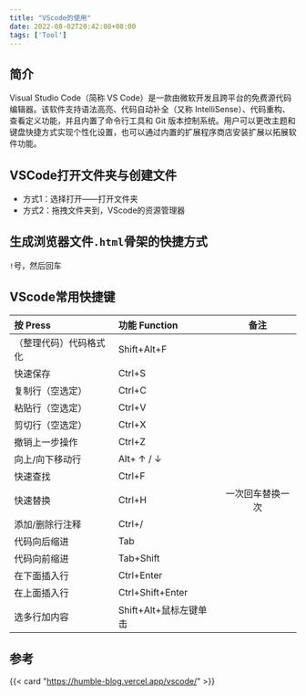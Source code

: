 ```yaml
---
title: "VScode的使用"
date: 2022-08-02T20:42:08+08:00
tags: ['Tool']
---
```

## 简介
Visual Studio Code（简称 VS Code）是一款由微软开发且跨平台的免费源代码编辑器。该软件支持语法高亮、代码自动补全（又称 IntelliSense）、代码重构、查看定义功能，并且内置了命令行工具和 Git 版本控制系统。用户可以更改主题和键盘快捷方式实现个性化设置，也可以通过内置的扩展程序商店安装扩展以拓展软件功能。  

## VSCode打开文件夹与创建文件
- 方式1：选择打开——打开文件夹
- 方式2：拖拽文件夹到，VScode的资源管理器
## 生成浏览器文件`.html`骨架的快捷方式
 `!`号，然后回车

## VScode常用快捷键
|按 Press|功能 Function|备注|
|:--|:--|:--:|
|（整理代码）代码格式化|Shift+Alt+F||
|快速保存|Ctrl+S||
|复制行（空选定）|Ctrl+C||
|粘贴行（空选定）|Ctrl+V||
|剪切行（空选定）|Ctrl+X||
|撤销上一步操作|Ctrl+Z||
|向上/向下移动行|Alt+ ↑ / ↓||
|快速查找|Ctrl+F||
|快速替换|Ctrl+H|一次回车替换一次|
|添加/删除行注释|Ctrl+/||
|代码向后缩进|Tab||
|代码向前缩进|Tab+Shift||
|在下面插入行|Ctrl+Enter||
|在上面插入行|Ctrl+Shift+Enter||
|选多行加内容|Shift+Alt+鼠标左键单击||


		   
## 参考

{{< card "https://humble-blog.vercel.app/vscode/" >}}           


